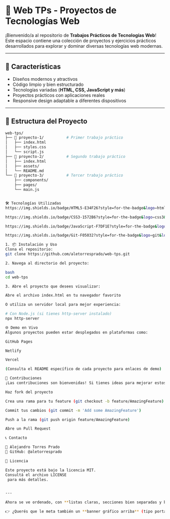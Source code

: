 # 🌟 Web TPs - Proyectos de Tecnologías Web

¡Bienvenido/a al repositorio de **Trabajos Prácticos de Tecnologías Web**!  
Este espacio contiene una colección de proyectos y ejercicios prácticos desarrollados para explorar y dominar diversas tecnologías web modernas.

---

## 🚀 Características
- Diseños modernos y atractivos  
- Código limpio y bien estructurado  
- Tecnologías variadas (**HTML, CSS, JavaScript y más**)  
- Proyectos prácticos con aplicaciones reales  
- Responsive design adaptable a diferentes dispositivos  

---

## 📂 Estructura del Proyecto
```bash
web-tps/
├── 📁 proyecto-1/          # Primer trabajo práctico
│   ├── index.html
│   ├── styles.css
│   └── script.js
├── 📁 proyecto-2/          # Segundo trabajo práctico
│   ├── index.html
│   ├── assets/
│   └── README.md
└── 📁 proyecto-3/          # Tercer trabajo práctico
    ├── components/
    ├── pages/
    └── main.js


🛠️ Tecnologías Utilizadas
https://img.shields.io/badge/HTML5-E34F26?style=for-the-badge&logo=html5&logoColor=white

https://img.shields.io/badge/CSS3-1572B6?style=for-the-badge&logo=css3&logoColor=white

https://img.shields.io/badge/JavaScript-F7DF1E?style=for-the-badge&logo=javascript&logoColor=black

https://img.shields.io/badge/Git-F05032?style=for-the-badge&logo=git&logoColor=white

1. 📦 Instalación y Uso
Clona el repositorio:
git clone https://github.com/aletorresprado/web-tps.git

2. Navega al directorio del proyecto:

bash
cd web-tps

3. Abre el proyecto que desees visualizar:

Abre el archivo index.html en tu navegador favorito

O utiliza un servidor local para mejor experiencia:

# Con Node.js (si tienes http-server instalado)
npx http-server

🌐 Demo en Vivo
Algunos proyectos pueden estar desplegados en plataformas como:

GitHub Pages

Netlify

Vercel

(Consulta el README específico de cada proyecto para enlaces de demo)

🤝 Contribuciones
¡Las contribuciones son bienvenidas! Si tienes ideas para mejorar estos proyectos:

Haz fork del proyecto

Crea una rama para tu feature (git checkout -b feature/AmazingFeature)

Commit tus cambios (git commit -m 'Add some AmazingFeature')

Push a la rama (git push origin feature/AmazingFeature)

Abre un Pull Request

📞 Contacto

👤 Alejandro Torres Prado
🔗 GitHub: @aletorresprado

📄 Licencia

Este proyecto está bajo la licencia MIT.
Consultá el archivo LICENSE
 para más detalles.


---

Ahora se ve ordenado, con **listas claras, secciones bien separadas y badges visibles** 🎉.  

👉 ¿Querés que le meta también un **banner gráfico arriba** (tipo portada con el nombre del repo) para que quede todavía más pro en GitHub?
